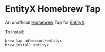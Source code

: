 # EntityX Homebrew Tap
An unofficial [Homebrew](http://brew.sh/) Tap for [EntityX](https://github.com/alecthomas/entityx).

To install:
```
brew tap adtennant/entityx
brew install entityx
```
